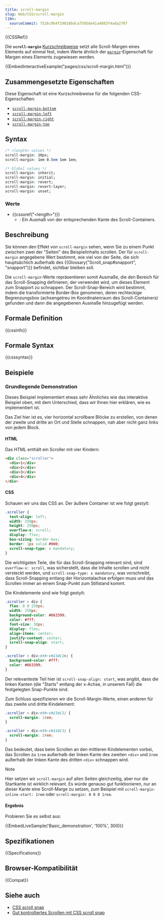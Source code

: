 ```yaml
---
title: scroll-margin
slug: Web/CSS/scroll-margin
l10n:
  sourceCommit: 7526c9b4f29818bdca7505de41a4883f4ada2707
---
```


{{CSSRef}}

Die **`scroll-margin`** [Kurzschreibweise](/de/docs/Web/CSS/CSS_cascade/Shorthand_properties) setzt alle Scroll-Margen eines Elements auf einmal fest, indem Werte ähnlich der [`margin`](/de/docs/Web/CSS/margin)-Eigenschaft für Margen eines Elements zugewiesen werden.

{{EmbedInteractiveExample("pages/css/scroll-margin.html")}}

## Zusammengesetzte Eigenschaften

Diese Eigenschaft ist eine Kurzschreibweise für die folgenden CSS-Eigenschaften:

- [`scroll-margin-bottom`](/de/docs/Web/CSS/scroll-margin-bottom)
- [`scroll-margin-left`](/de/docs/Web/CSS/scroll-margin-left)
- [`scroll-margin-right`](/de/docs/Web/CSS/scroll-margin-right)
- [`scroll-margin-top`](/de/docs/Web/CSS/scroll-margin-top)

## Syntax

```css
/* <length> values */
scroll-margin: 10px;
scroll-margin: 1em 0.5em 1em 1em;

/* Global values */
scroll-margin: inherit;
scroll-margin: initial;
scroll-margin: revert;
scroll-margin: revert-layer;
scroll-margin: unset;
```

### Werte

- {{cssxref("&lt;length&gt;")}}
  - : Ein Ausmaß von der entsprechenden Kante des Scroll-Containers.

## Beschreibung

Sie können den Effekt von `scroll-margin` sehen, wenn Sie zu einem Punkt zwischen zwei der "Seiten" des Beispielinhalts scrollen. Der für `scroll-margin` angegebene Wert bestimmt, wie viel von der Seite, die sich hauptsächlich außerhalb des {{Glossary("Scroll_snap#snapport", "snapport")}} befindet, sichtbar bleiben soll.

Die `scroll-margin`-Werte repräsentieren somit Ausmaße, die den Bereich für das Scroll-Snapping definieren, der verwendet wird, um dieses Element zum Snapport zu schnappen. Der Scroll-Snap-Bereich wird bestimmt, indem die transformierte Border-Box genommen, deren rechteckige Begrenzungsbox (achsengetreu im Koordinatenraum des Scroll-Containers) gefunden und dann die angegebenen Ausmaße hinzugefügt werden.

## Formale Definition

{{cssinfo}}

## Formale Syntax

{{csssyntax}}

## Beispiele

### Grundlegende Demonstration

Dieses Beispiel implementiert etwas sehr Ähnliches wie das interaktive Beispiel oben, mit dem Unterschied, dass wir Ihnen hier erklären, wie es implementiert ist.

Das Ziel hier ist es, vier horizontal scrollbare Blöcke zu erstellen, von denen der zweite und dritte an Ort und Stelle schnappen, nah aber nicht ganz links von jedem Block.

#### HTML

Das HTML enthält ein Scroller mit vier Kindern:

```html
<div class="scroller">
  <div>1</div>
  <div>2</div>
  <div>3</div>
  <div>4</div>
</div>
```

#### CSS

Schauen wir uns das CSS an. Der äußere Container ist wie folgt gestylt:

```css
.scroller {
  text-align: left;
  width: 250px;
  height: 250px;
  overflow-x: scroll;
  display: flex;
  box-sizing: border-box;
  border: 1px solid #000;
  scroll-snap-type: x mandatory;
}
```

Die wichtigsten Teile, die für das Scroll-Snapping relevant sind, sind `overflow-x: scroll`, was sicherstellt, dass die Inhalte scrollen und nicht versteckt werden, und `scroll-snap-type: x mandatory`, was vorschreibt, dass Scroll-Snapping entlang der Horizontalachse erfolgen muss und das Scrollen immer an einem Snap-Punkt zum Stillstand kommt.

Die Kindelemente sind wie folgt gestylt:

```css
.scroller > div {
  flex: 0 0 250px;
  width: 250px;
  background-color: #663399;
  color: #fff;
  font-size: 30px;
  display: flex;
  align-items: center;
  justify-content: center;
  scroll-snap-align: start;
}

.scroller > div:nth-child(2n) {
  background-color: #fff;
  color: #663399;
}
```

Der relevanteste Teil hier ist `scroll-snap-align: start`, was angibt, dass die linken Kanten (die "Starts" entlang der x-Achse, in unserem Fall) die festgelegten Snap-Punkte sind.

Zum Schluss spezifizieren wir die Scroll-Margin-Werte, einen anderen für das zweite und dritte Kindelement:

```css
.scroller > div:nth-child(2) {
  scroll-margin: 1rem;
}

.scroller > div:nth-child(3) {
  scroll-margin: 2rem;
}
```

Das bedeutet, dass beim Scrollen an den mittleren Kindelementen vorbei, das Scrollen zu `1rem` außerhalb der linken Kante des zweiten `<div>` und `2rem` außerhalb der linken Kante des dritten `<div>` schnappen wird.

> [!NOTE]
> Hier setzen wir `scroll-margin` auf allen Seiten gleichzeitig, aber nur die Startkante ist wirklich relevant. Es würde genauso gut funktionieren, nur an dieser Kante eine Scroll-Marge zu setzen, zum Beispiel mit `scroll-margin-inline-start: 1rem` oder `scroll-margin: 0 0 0 1rem`.

#### Ergebnis

Probieren Sie es selbst aus:

{{EmbedLiveSample('Basic_demonstration', '100%', 300)}}

## Spezifikationen

{{Specifications}}

## Browser-Kompatibilität

{{Compat}}

## Siehe auch

- [CSS scroll snap](/de/docs/Web/CSS/CSS_scroll_snap)
- [Gut kontrolliertes Scrollen mit CSS scroll snap](https://web.dev/articles/css-scroll-snap)
